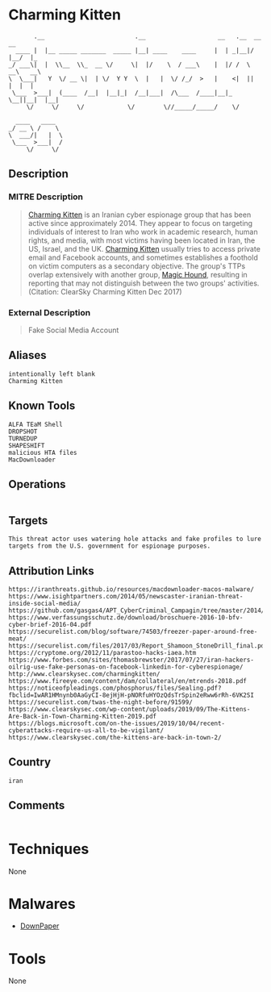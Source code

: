 
# Charming Kitten

```
       .__                         .__                    __   .__  __    __   
  ____ |  |__ _____ _______  _____ |__| ____    ____     |  | _|__|/  |__/  |_ 
_/ ___\|  |  \\__  \\_  __ \/     \|  |/    \  / ___\    |  |/ /  \   __\   __\
\  \___|   Y  \/ __ \|  | \/  Y Y  \  |   |  \/ /_/  >   |    <|  ||  |  |  |  
 \___  >___|  (____  /__|  |__|_|  /__|___|  /\___  /____|__|_ \__||__|  |__|  
     \/     \/     \/            \/        \//_____/_____/    \/               
               
  ____   ____  
_/ __ \ /    \ 
\  ___/|   |  \
 \___  >___|  /
     \/     \/ 

```

## Description

### MITRE Description

> [Charming Kitten](https://attack.mitre.org/groups/G0058) is an Iranian cyber espionage group that has been active since approximately 2014. They appear to focus on targeting individuals of interest to Iran who work in academic research, human rights, and media, with most victims having been located in Iran, the US, Israel, and the UK. [Charming Kitten](https://attack.mitre.org/groups/G0058) usually tries to access private email and Facebook accounts, and sometimes establishes a foothold on victim computers as a secondary objective. The group's TTPs overlap extensively with another group, [Magic Hound](https://attack.mitre.org/groups/G0059), resulting in reporting that may not distinguish between the two groups' activities. (Citation: ClearSky Charming Kitten Dec 2017)

### External Description

> Fake Social Media Account 

## Aliases

```
intentionally left blank
Charming Kitten
```

## Known Tools

```
ALFA TEaM Shell
DROPSHOT
TURNEDUP
SHAPESHIFT
malicious HTA files
MacDownloader
```

## Operations

```

```

## Targets

```
This threat actor uses watering hole attacks and fake profiles to lure targets from the U.S. government for espionage purposes.
```

## Attribution Links

```
https://iranthreats.github.io/resources/macdownloader-macos-malware/
https://www.isightpartners.com/2014/05/newscaster-iranian-threat-inside-social-media/
https://github.com/gasgas4/APT_CyberCriminal_Campagin/tree/master/2014/2014.05.28.NewsCaster_An_Iranian_Threat_Within_Social_Networks
https://www.verfassungsschutz.de/download/broschuere-2016-10-bfv-cyber-brief-2016-04.pdf
https://securelist.com/blog/software/74503/freezer-paper-around-free-meat/
https://securelist.com/files/2017/03/Report_Shamoon_StoneDrill_final.pdf
https://cryptome.org/2012/11/parastoo-hacks-iaea.htm
https://www.forbes.com/sites/thomasbrewster/2017/07/27/iran-hackers-oilrig-use-fake-personas-on-facebook-linkedin-for-cyberespionage/
http://www.clearskysec.com/charmingkitten/
https://www.fireeye.com/content/dam/collateral/en/mtrends-2018.pdf
https://noticeofpleadings.com/phosphorus/files/Sealing.pdf?fbclid=IwAR1HMnynb0AaGyCI-8ejHjH-pNORfuHYOzQdsTrSpin2eRww6rRh-6VK2SI
https://securelist.com/twas-the-night-before/91599/
https://www.clearskysec.com/wp-content/uploads/2019/09/The-Kittens-Are-Back-in-Town-Charming-Kitten-2019.pdf
https://blogs.microsoft.com/on-the-issues/2019/10/04/recent-cyberattacks-require-us-all-to-be-vigilant/
https://www.clearskysec.com/the-kittens-are-back-in-town-2/
```

## Country

```
iran
```

## Comments

```

```

# Techniques

None

# Malwares


* [DownPaper](../malwares/DownPaper.md)


# Tools

None

